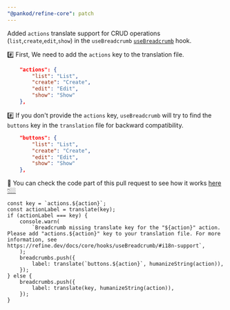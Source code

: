```yaml
---
"@pankod/refine-core": patch
---
```


Added `actions` translate support for CRUD operations (`list`,`create`,`edit`,`show`) in the `useBreadcrumb` [`useBreadcrumb`](https://refine.dev/docs/core/hooks/useBreadcrumb/#i18n-support) hook.

#️⃣ First, We need to add the `actions` key to the translation file.

```json
    "actions": {
        "list": "List",
        "create": "Create",
        "edit": "Edit",
        "show": "Show"
    },
```

#️⃣ If you don't provide the `actions` key, `useBreadcrumb` will try to find the `buttons` key in the `translation` file for backward compatibility.

```json
    "buttons": {
        "list": "List",
        "create": "Create",
        "edit": "Edit",
        "show": "Show"
    },
```

🎉 You can check the code part of this pull request to see how it works [here👇🏼](https://github.com/pankod/refine/pull/2069)

```tsx
const key = `actions.${action}`;
const actionLabel = translate(key);
if (actionLabel === key) {
    console.warn(
        `Breadcrumb missing translate key for the "${action}" action. Please add "actions.${action}" key to your translation file. For more information, see https://refine.dev/docs/core/hooks/useBreadcrumb/#i18n-support`,
    );
    breadcrumbs.push({
        label: translate(`buttons.${action}`, humanizeString(action)),
    });
} else {
    breadcrumbs.push({
        label: translate(key, humanizeString(action)),
    });
}
```
